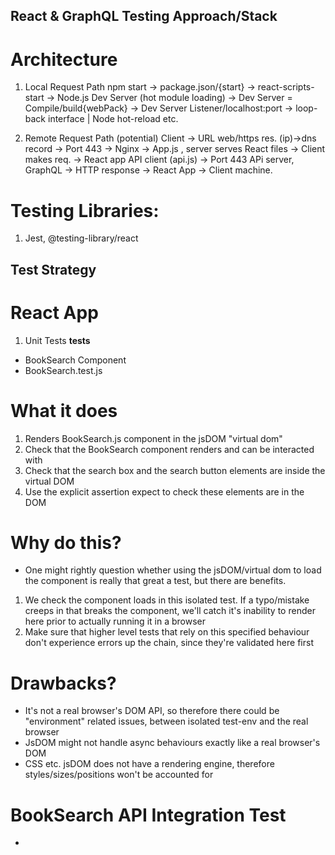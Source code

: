 ## React & GraphQL Testing Approach/Stack

# Architecture
1. Local Request Path
npm start -> package.json/{start} -> react-scripts-start -> Node.js Dev Server (hot module loading) -> Dev Server = Compile/build{webPack} -> Dev Server Listener/localhost:port -> loop-back interface | Node hot-reload etc.

2. Remote Request Path (potential)
Client -> URL web/https res. (ip)->dns record -> Port 443 -> Nginx -> App.js , server serves React files -> Client makes req. -> React app API client (api.js) -> Port 443 APi server, GraphQL -> HTTP response -> React App -> Client machine.

# Testing Libraries:
1. Jest, @testing-library/react

## Test Strategy

# React App
1. Unit Tests __tests__
- BookSearch Component
- BookSearch.test.js
# What it does
1. Renders BookSearch.js component in the jsDOM "virtual dom"
2. Check that the BookSearch component renders and can be interacted with
3. Check that the search box and the search button elements are inside the virtual DOM
4. Use the explicit assertion expect to check these elements are in the DOM
# Why do this?
- One might rightly question whether using the jsDOM/virtual dom to load the component is really that great a test, but there are benefits.
1. We check the component loads in this isolated test. If a typo/mistake creeps in that breaks the component, we'll catch it's inability to render here prior to actually running it in a browser
2. Make sure that higher level tests that rely on this specified behaviour don't experience errors up the chain, since they're validated here first
# Drawbacks?
- It's not a real browser's DOM API, so therefore there could be "environment" related issues, between isolated test-env and the real browser
- JsDOM might not handle async behaviours exactly like a real browser's DOM
- CSS etc. jsDOM does not have a rendering engine, therefore styles/sizes/positions won't be accounted for

# BookSearch API Integration Test
- 
